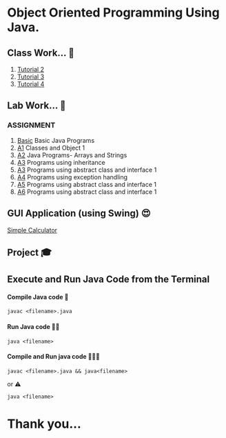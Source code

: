 # Object Oriented Programming Using Java. 


## Class Work... :tophat:
1. [Tutorial 2](https://github.com/KKBUGHUNTER/Object-Oriented-Programming-Java/tree/main/Tutorial2)<br>
2. [Tutorial 3](https://github.com/KKBUGHUNTER/Object-Oriented-Programming-Java/tree/main/Tutorial3) <br>
3. [Tutorial 4](https://github.com/KKBUGHUNTER/Object-Oriented-Programming-Java/tree/main/Tutorial4%20Exception%20handling%20and%20generics)<br>

## Lab Work...  :lab_coat:
### ASSIGNMENT 
1.  [Basic](https://github.com/KKBUGHUNTER/Object-Oriented-Programming-Java/tree/main/Basic) Basic Java Programs <br>
2.  [A1](https://github.com/KKBUGHUNTER/Object-Oriented-Programming-Java/tree/main/Assignment-1) Classes and Object 1<br> 
3.  [A2](https://github.com/KKBUGHUNTER/Object-Oriented-Programming-Java/tree/main/Assignment-2) Java Programs- Arrays and Strings <br>
4.  [A3](https://github.com/KKBUGHUNTER/Object-Oriented-Programming-Java/tree/main/Assignment-3) Programs using inheritance <br>
5.  [A3](https://github.com/KKBUGHUNTER/Object-Oriented-Programming-Java/tree/main/Assignment-4) Programs using abstract class and interface 1 <br>
6.  [A4](https://github.com/KKBUGHUNTER/Object-Oriented-Programming-Java/tree/main/Assignment-5) Programs using exception handling <br>
7.  [A5](https://github.com/KKBUGHUNTER/Object-Oriented-Programming-Java/tree/main/Assignment-6) Programs using abstract class and interface 1<br>
8.  [A6](https://github.com/KKBUGHUNTER/Object-Oriented-Programming-Java/tree/main/Assignment-7) Programs using abstract class and interface 1<br>



## GUI Application (using Swing) 😍
[Simple Calculator](https://github.com/KKBUGHUNTER/Object-Oriented-Programming-Java/blob/main/Swing%20java%20GUI%20Application/SimpleCalculator.java)<br>

## Project :mortar_board: 

## Execute and Run Java Code from the Terminal
#### Compile Java code :man_dancing:
```    
javac <filename>.java
````
#### Run Java code :running_woman:
``` 
java <filename>
```

#### Compile and Run java code :man_dancing::running_woman:
```
javac <filename>.java && java<filename>
````
or :warning:
```
java <filename>
```
# Thank you...
